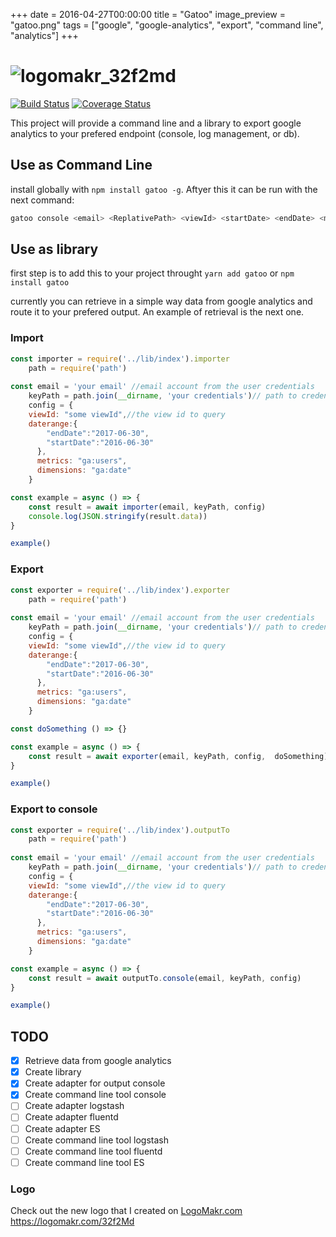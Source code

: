 +++
date = 2016-04-27T00:00:00
title = "Gatoo"
image_preview = "gatoo.png"
tags = ["google", "google-analytics", "export", "command line", "analytics"]
+++
# ![logomakr_32f2md](https://user-images.githubusercontent.com/3071208/42147664-29898cca-7dcf-11e8-9c50-2cf3845b7fe8.png)

[![Build Status](https://travis-ci.org/kanekotic/gatoo.svg?branch=master)](https://travis-ci.org/kanekotic/gatoo)
[![Coverage Status](https://coveralls.io/repos/github/kanekotic/gatoo/badge.svg?branch=master)](https://coveralls.io/github/kanekotic/gatoo?branch=master)

This project will provide a command line and a library to export google analytics to your prefered endpoint (console, log management, or db).

## Use as Command Line
install globally with `npm install gatoo -g`. Aftyer this it can be run with the next command:

```zsh
gatoo console <email> <ReplativePath> <viewId> <startDate> <endDate> <metrics> <dimensions>
```

## Use as library

first step is to add this to your project throught `yarn add gatoo` or `npm install gatoo`

currently you can retrieve in a simple way data from google analytics and route it to your prefered output. An example of retrieval is the next one.

### Import
```js
const importer = require('../lib/index').importer
    path = require('path')
    
const email = 'your email' //email account from the user credentials
    keyPath = path.join(__dirname, 'your credentials')// path to credentials json or pem
    config = {
    viewId: "some viewId",//the view id to query
    daterange:{
        "endDate":"2017-06-30",
        "startDate":"2016-06-30"
      },
      metrics: "ga:users",
      dimensions: "ga:date"
    }

const example = async () => {
    const result = await importer(email, keyPath, config)
    console.log(JSON.stringify(result.data))
}

example()
```

### Export
```js
const exporter = require('../lib/index').exporter
    path = require('path')
    
const email = 'your email' //email account from the user credentials
    keyPath = path.join(__dirname, 'your credentials')// path to credentials json or pem
    config = {
    viewId: "some viewId",//the view id to query
    daterange:{
        "endDate":"2017-06-30",
        "startDate":"2016-06-30"
      },
      metrics: "ga:users",
      dimensions: "ga:date"
    }

const doSomething () => {}

const example = async () => {
    const result = await exporter(email, keyPath, config,  doSomething)
}

example()
```

### Export to console
```js
const exporter = require('../lib/index').outputTo
    path = require('path')
    
const email = 'your email' //email account from the user credentials
    keyPath = path.join(__dirname, 'your credentials')// path to credentials json or pem
    config = {
    viewId: "some viewId",//the view id to query
    daterange:{
        "endDate":"2017-06-30",
        "startDate":"2016-06-30"
      },
      metrics: "ga:users",
      dimensions: "ga:date"
    }

const example = async () => {
    const result = await outputTo.console(email, keyPath, config)
}

example()
```

## TODO

- [x] Retrieve data from google analytics 
- [x] Create library
- [x] Create adapter for output console  
- [x] Create command line tool console  
- [ ] Create adapter logstash  
- [ ] Create adapter fluentd  
- [ ] Create adapter ES  
- [ ] Create command line tool logstash  
- [ ] Create command line tool fluentd  
- [ ] Create command line tool ES  

### Logo
Check out the new logo that I created on <a href="http://logomakr.com" title="Logo Makr">LogoMakr.com</a> https://logomakr.com/32f2Md

